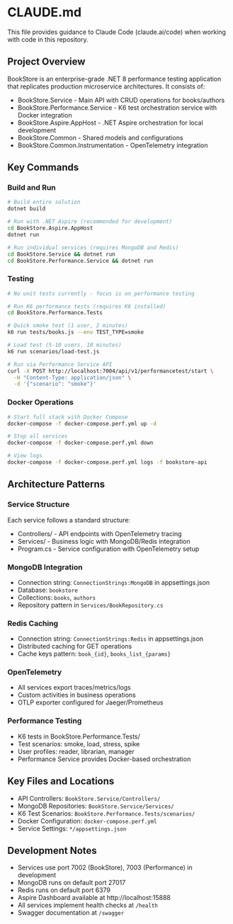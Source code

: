 # CLAUDE.md

This file provides guidance to Claude Code (claude.ai/code) when working with code in this repository.

## Project Overview

BookStore is an enterprise-grade .NET 8 performance testing application that replicates production microservice architectures. It consists of:
- BookStore.Service - Main API with CRUD operations for books/authors
- BookStore.Performance.Service - K6 test orchestration service with Docker integration
- BookStore.Aspire.AppHost - .NET Aspire orchestration for local development
- BookStore.Common - Shared models and configurations
- BookStore.Common.Instrumentation - OpenTelemetry integration

## Key Commands

### Build and Run
```bash
# Build entire solution
dotnet build

# Run with .NET Aspire (recommended for development)
cd BookStore.Aspire.AppHost
dotnet run

# Run individual services (requires MongoDB and Redis)
cd BookStore.Service && dotnet run
cd BookStore.Performance.Service && dotnet run
```

### Testing
```bash
# No unit tests currently - focus is on performance testing

# Run K6 performance tests (requires K6 installed)
cd BookStore.Performance.Tests

# Quick smoke test (1 user, 2 minutes)
k6 run tests/books.js --env TEST_TYPE=smoke

# Load test (5-10 users, 10 minutes)
k6 run scenarios/load-test.js

# Run via Performance Service API
curl -X POST http://localhost:7004/api/v1/performancetest/start \
  -H "Content-Type: application/json" \
  -d '{"scenario": "smoke"}'
```

### Docker Operations
```bash
# Start full stack with Docker Compose
docker-compose -f docker-compose.perf.yml up -d

# Stop all services
docker-compose -f docker-compose.perf.yml down

# View logs
docker-compose -f docker-compose.perf.yml logs -f bookstore-api
```

## Architecture Patterns

### Service Structure
Each service follows a standard structure:
- Controllers/ - API endpoints with OpenTelemetry tracing
- Services/ - Business logic with MongoDB/Redis integration
- Program.cs - Service configuration with OpenTelemetry setup

### MongoDB Integration
- Connection string: `ConnectionStrings:MongoDB` in appsettings.json
- Database: `bookstore`
- Collections: `books`, `authors`
- Repository pattern in `Services/BookRepository.cs`

### Redis Caching
- Connection string: `ConnectionStrings:Redis` in appsettings.json
- Distributed caching for GET operations
- Cache keys pattern: `book_{id}`, `books_list_{params}`

### OpenTelemetry
- All services export traces/metrics/logs
- Custom activities in business operations
- OTLP exporter configured for Jaeger/Prometheus

### Performance Testing
- K6 tests in BookStore.Performance.Tests/
- Test scenarios: smoke, load, stress, spike
- User profiles: reader, librarian, manager
- Performance Service provides Docker-based orchestration

## Key Files and Locations

- API Controllers: `BookStore.Service/Controllers/`
- MongoDB Repositories: `BookStore.Service/Services/`
- K6 Test Scenarios: `BookStore.Performance.Tests/scenarios/`
- Docker Configuration: `docker-compose.perf.yml`
- Service Settings: `*/appsettings.json`

## Development Notes

- Services use port 7002 (BookStore), 7003 (Performance) in development
- MongoDB runs on default port 27017
- Redis runs on default port 6379
- Aspire Dashboard available at http://localhost:15888
- All services implement health checks at `/health`
- Swagger documentation at `/swagger`